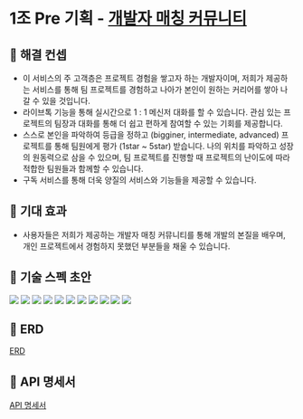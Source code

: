# 1조 Pre 기획 - [개발자 매칭 커뮤니티](https://www.notion.so/e3deb0c40a5f4d279f96d57cdc56130d)

## **💪 해결 컨셉**

- 이 서비스의 주 고객층은 프로젝트 경험을 쌓고자 하는 개발자이며, 저희가 제공하는 서비스를 통해 팀 프로젝트를 경험하고 나아가 본인이 원하는 커리어를 쌓아 나갈 수 있을 것입니다.
- 라이브톡 기능을 통해 실시간으로 1 : 1 메신저 대화를 할 수 있습니다.
관심 있는 프로젝트의 팀장과 대화를 통해 더 쉽고 편하게 참여할 수 있는 기회를 제공합니다.
- 스스로 본인을 파악하여 등급을 정하고 (bigginer, intermediate, advanced) 프로젝트를 통해 팀원에게 평가 (1star ~ 5star) 받습니다. 나의 위치를 파악하고 성장의 원동력으로 삼을 수 있으며, 팀 프로젝트를 진행할 때 프로젝트의 난이도에 따라 적합한 팀원들과 함께할 수 있습니다.
- 구독 서비스를 통해 더욱 양질의 서비스와 기능들을 제공할 수 있습니다.

## **💪 기대 효과**

- 사용자들은 저희가 제공하는 개발자 매칭 커뮤니티를 통해 개발의 본질을 배우며,
개인 프로젝트에서 경험하지 못했던 부분들을 채울 수 있습니다.


## **💪 기술 스펙 초안**
<img src="https://img.shields.io/badge/java-007396?&logo=java&logoColor=white"> 
<img src="https://img.shields.io/badge/spring-6DB33F?&logo=spring&logoColor=white"> 
<img src="https://img.shields.io/badge/Spring boot-6DB33F?&logo=Spring boot&logoColor=white"> 
<img src="https://img.shields.io/badge/gradle-02303A?&logo=gradle&logoColor=white">
<img src="https://img.shields.io/badge/Spring Security-6DB33F?&logo=Spring Security&logoColor=white">
<img src="https://img.shields.io/badge/MySQL-4479A1?&logo=MySQL&logoColor=white">
<img src="https://img.shields.io/badge/Spring JPA-6DB33F?&logo=Spring JPA&logoColor=white">
<img src="https://img.shields.io/badge/Intellij IDEA-000000?&logo=Intellij-IDEA&logoColor=white">
<img src="https://img.shields.io/badge/GitHub-181717?&logo=GitHub&logoColor=white">
<img src="https://img.shields.io/badge/Notion-000000?&logo=Notion&logoColor=white">
<img src="https://img.shields.io/badge/Slack-4A154B?&logo=Slack&logoColor=white">

## **💪 ERD**

[ERD](https://www.notion.so/ERD-39ae0a84b7804fcebd9bc08970bc9745)

## **💪 API 명세서**

[API 명세서](https://www.notion.so/API-1cdb8feb84554b78ba36047e93d4266a)
